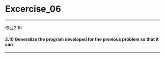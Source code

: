 # Excercise_06
***

作业2.10


#### 2.10 Generalize the program developed for the previous problem so that it can
***
